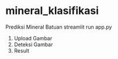 # mineral_klasifikasi
Prediksi Mineral Batuan
streamlit run app.py

1. Upload Gambar
2. Deteksi Gambar
3. Result

